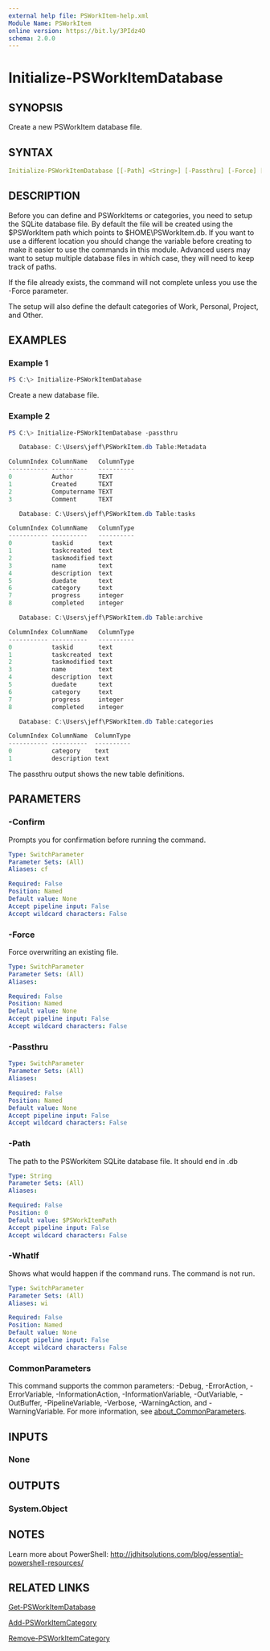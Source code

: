 ```yaml
---
external help file: PSWorkItem-help.xml
Module Name: PSWorkItem
online version: https://bit.ly/3PIdz4O
schema: 2.0.0
---
```


# Initialize-PSWorkItemDatabase

## SYNOPSIS

Create a new PSWorkItem database file.

## SYNTAX

```yaml
Initialize-PSWorkItemDatabase [[-Path] <String>] [-Passthru] [-Force] [-WhatIf] [-Confirm] [<CommonParameters>]
```

## DESCRIPTION

Before you can define and PSWorkItems or categories, you need to setup the SQLite database file. By default the file will be created using the $PSWorkItem path which points to $HOME\PSWorkItem.db. If you want to use a different location you should change the variable before creating to make it easier to use the commands in this module. Advanced users may want to setup multiple database files in which case, they will need to keep track of paths.

If the file already exists, the command will not complete unless you use the -Force parameter.

The setup will also define the default categories of Work, Personal, Project, and Other.

## EXAMPLES

### Example 1

```powershell
PS C:\> Initialize-PSWorkItemDatabase
```

Create a new database file.

### Example 2

```powershell
PS C:\> Initialize-PSWorkItemDatabase -passthru

   Database: C:\Users\jeff\PSWorkItem.db Table:Metadata

ColumnIndex ColumnName   ColumnType
----------- ----------   ----------
0           Author       TEXT
1           Created      TEXT
2           Computername TEXT
3           Comment      TEXT

   Database: C:\Users\jeff\PSWorkItem.db Table:tasks

ColumnIndex ColumnName   ColumnType
----------- ----------   ----------
0           taskid       text
1           taskcreated  text
2           taskmodified text
3           name         text
4           description  text
5           duedate      text
6           category     text
7           progress     integer
8           completed    integer

   Database: C:\Users\jeff\PSWorkItem.db Table:archive

ColumnIndex ColumnName   ColumnType
----------- ----------   ----------
0           taskid       text
1           taskcreated  text
2           taskmodified text
3           name         text
4           description  text
5           duedate      text
6           category     text
7           progress     integer
8           completed    integer

   Database: C:\Users\jeff\PSWorkItem.db Table:categories

ColumnIndex ColumnName  ColumnType
----------- ----------  ----------
0           category    text
1           description text
```

The passthru output shows the new table definitions.

## PARAMETERS

### -Confirm

Prompts you for confirmation before running the command.

```yaml
Type: SwitchParameter
Parameter Sets: (All)
Aliases: cf

Required: False
Position: Named
Default value: None
Accept pipeline input: False
Accept wildcard characters: False
```

### -Force

Force overwriting an existing file.

```yaml
Type: SwitchParameter
Parameter Sets: (All)
Aliases:

Required: False
Position: Named
Default value: None
Accept pipeline input: False
Accept wildcard characters: False
```

### -Passthru

```yaml
Type: SwitchParameter
Parameter Sets: (All)
Aliases:

Required: False
Position: Named
Default value: None
Accept pipeline input: False
Accept wildcard characters: False
```

### -Path

The path to the PSWorkitem SQLite database file.
It should end in .db

```yaml
Type: String
Parameter Sets: (All)
Aliases:

Required: False
Position: 0
Default value: $PSWorkItemPath
Accept pipeline input: False
Accept wildcard characters: False
```

### -WhatIf

Shows what would happen if the command runs.
The command is not run.

```yaml
Type: SwitchParameter
Parameter Sets: (All)
Aliases: wi

Required: False
Position: Named
Default value: None
Accept pipeline input: False
Accept wildcard characters: False
```

### CommonParameters

This command supports the common parameters: -Debug, -ErrorAction, -ErrorVariable, -InformationAction, -InformationVariable, -OutVariable, -OutBuffer, -PipelineVariable, -Verbose, -WarningAction, and -WarningVariable. For more information, see [about_CommonParameters](http://go.microsoft.com/fwlink/?LinkID=113216).

## INPUTS

### None

## OUTPUTS

### System.Object

## NOTES

Learn more about PowerShell: http://jdhitsolutions.com/blog/essential-powershell-resources/

## RELATED LINKS

[Get-PSWorkItemDatabase](Get-PSWorkItemDatabase.md)

[Add-PSWorkItemCategory](Add-PSWorkItemCategory.md)

[Remove-PSWorkItemCategory](Remove-PSWorkItemCategory.md)
